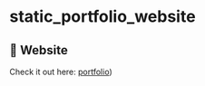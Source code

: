 # static_portfolio_website
## 🔗 Website
Check it out here: [portfolio](https://22f3001825.github.io/my_portfolio-main/ali_jawad_portfolio/))
